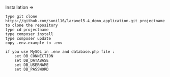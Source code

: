 Installation =>

    type git clone https://github.com/sunil16/laravel5.4_demo_application.git projectname to clone the repository
    type cd projectname
    type composer install
    type composer update
    copy .env.example to .env

    if you use MySQL in .env and database.php file :
        set DB_CONNECTION
        set DB_DATABASE
        set DB_USERNAME
        set DB_PASSWORD
